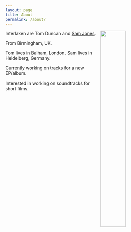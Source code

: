 ```yaml
---
layout: page
title: About
permalink: /about/
---
```


<!--
<img style="float: right" src="https://farm8.staticflickr.com/7571/16243507716_cd62dd2030.jpg" height="40%" width="40%">
-->

<img style="float: right" src="../content/pictures/IMG_0633.JPG" height="40%" width="40%">

Interlaken are Tom Duncan and [Sam Jones](http://swjones.github.io).

From Birmingham, UK.

Tom lives in Balham, London. Sam lives in Heidelberg, Germany.

Currently working on tracks for a new EP/album.

Interested in working on soundtracks for short films. 

<!--
email: interlakenmusic *at* gmail.com
[Music](https://soundcloud.com/interlaken_music)
-->

